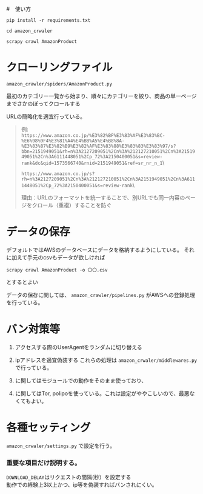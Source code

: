 #　使い方
```tarminal
pip install -r requirements.txt

cd amazon_crwaler

scrapy crawl AmazonProduct
```

# クローリングファイル
`amazon_crawler/spiders/AmazonProduct.py`

最初のカテゴリー一覧から始まり、順々にカテゴリーを絞り、商品の単一ページまでさかのぼってクロールする

URLの簡略化を適宜行っている。

> 例:\
> `https://www.amazon.co.jp/%E3%82%BF%E3%83%AF%E3%83%BC-%E6%98%9F4%E3%81%A4%E4%BB%A5%E4%B8%8A-%E3%83%87%E3%82%B9%E3%82%AF%E3%83%88%E3%83%83%E3%83%97/s?bbn=2151949051&rh=n%3A2127209051%2Cn%3A%212127210051%2Cn%3A2151949051%2Cn%3A6111448051%2Cp_72%3A2150400051&s=review-rank&dc&qid=1573566740&rnid=2151949051&ref=sr_nr_n_1`\
>
> `https://www.amazon.co.jp/s?rh=n%3A2127209051%2Cn%3A%212127210051%2Cn%3A2151949051%2Cn%3A6111448051%2Cp_72%3A2150400051&s=review-rank`\
>
> 理由：URLのフォーマットを統一することで、別URLでも同一内容のページをクロール（重複）することを防ぐ

# データの保存
デフォルトではAWSのデータベースにデータを格納するようにしている。
それに加えて手元のcsvもデータが欲しければ
```terminal
scrapy crawl AmazonProduct -o 〇〇.csv
```
とするとよい

データの保存に関しては、
`amazon_crawler/pipelines.py`
がAWSへの登録処理を行っている。

# バン対策等
1. アクセスする際のUserAgentをランダムに切り替える
1. ipアドレスを適宜偽装する
これらの処理は
`amazon_crwaler/middlewares.py`
で行っている。

1. に関してはモジュールでの動作をそのまま使っており、
2. に関してはTor, polipoを使っている。これは設定がややこしいので、最悪なくてもよい。

# 各種セッティング
`amazon_crwaler/settings.py`
で設定を行う。

### 重要な項目だけ説明する。

`DOWNLOAD_DELAY`はリクエストの間隔(秒）を設定する\
動作での経験上3以上かつ、ip等を偽装すればバンされにくい。

